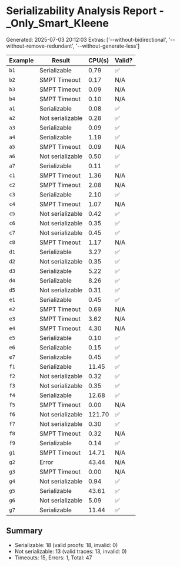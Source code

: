 # Serializability Analysis Report - _Only_Smart_Kleene
Generated: 2025-07-03 20:12:03
Extras: ['--without-bidirectional', '--without-remove-redundant', '--without-generate-less']

|Example|Result|CPU(s)|Valid?|
|--|--|--|--|
| `b1` |Serializable|0.79|✅|
| `b2` |SMPT Timeout|0.17|N/A|
| `b3` |SMPT Timeout|0.09|N/A|
| `b4` |SMPT Timeout|0.10|N/A|
| `a1` |Serializable|0.08|✅|
| `a2` |Not serializable|0.28|✅|
| `a3` |Serializable|0.09|✅|
| `a4` |Serializable|1.19|✅|
| `a5` |SMPT Timeout|0.09|N/A|
| `a6` |Not serializable|0.50|✅|
| `a7` |Serializable|0.11|✅|
| `c1` |SMPT Timeout|1.36|N/A|
| `c2` |SMPT Timeout|2.08|N/A|
| `c3` |Serializable|2.10|✅|
| `c4` |SMPT Timeout|1.07|N/A|
| `c5` |Not serializable|0.42|✅|
| `c6` |Not serializable|0.35|✅|
| `c7` |Not serializable|0.45|✅|
| `c8` |SMPT Timeout|1.17|N/A|
| `d1` |Serializable|3.27|✅|
| `d2` |Not serializable|0.35|✅|
| `d3` |Serializable|5.22|✅|
| `d4` |Serializable|8.26|✅|
| `d5` |Not serializable|0.31|✅|
| `e1` |Serializable|0.45|✅|
| `e2` |SMPT Timeout|0.69|N/A|
| `e3` |SMPT Timeout|3.62|N/A|
| `e4` |SMPT Timeout|4.30|N/A|
| `e5` |Serializable|0.10|✅|
| `e6` |Serializable|0.15|✅|
| `e7` |Serializable|0.45|✅|
| `f1` |Serializable|11.45|✅|
| `f2` |Not serializable|0.32|✅|
| `f3` |Not serializable|0.35|✅|
| `f4` |Serializable|12.68|✅|
| `f5` |SMPT Timeout|0.00|N/A|
| `f6` |Not serializable|121.70|✅|
| `f7` |Not serializable|0.30|✅|
| `f8` |SMPT Timeout|0.32|N/A|
| `f9` |Serializable|0.14|✅|
| `g1` |SMPT Timeout|14.71|N/A|
| `g2` |Error|43.44|N/A|
| `g3` |SMPT Timeout|0.00|N/A|
| `g4` |Not serializable|0.94|✅|
| `g5` |Serializable|43.61|✅|
| `g6` |Not serializable|5.09|✅|
| `g7` |Serializable|11.44|✅|

## Summary
- Serializable: 18 (valid proofs: 18, invalid: 0)
- Not serializable: 13 (valid traces: 13, invalid: 0)
- Timeouts: 15, Errors: 1, Total: 47
